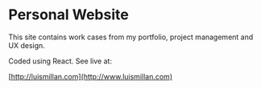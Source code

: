 # Personal Website
This site contains work cases from my portfolio, project management and UX design.

Coded using React. See live at:

[http://luismillan.com](http://www.luismillan.com)
